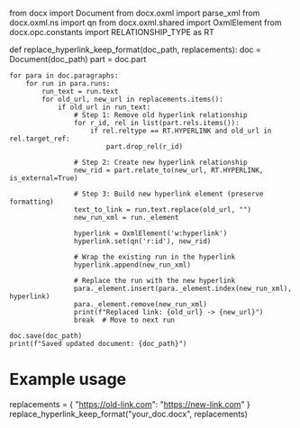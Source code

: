from docx import Document
from docx.oxml import parse_xml
from docx.oxml.ns import qn
from docx.oxml.shared import OxmlElement
from docx.opc.constants import RELATIONSHIP_TYPE as RT

def replace_hyperlink_keep_format(doc_path, replacements):
    doc = Document(doc_path)
    part = doc.part

    for para in doc.paragraphs:
        for run in para.runs:
            run_text = run.text
            for old_url, new_url in replacements.items():
                if old_url in run_text:
                    # Step 1: Remove old hyperlink relationship
                    for r_id, rel in list(part.rels.items()):
                        if rel.reltype == RT.HYPERLINK and old_url in rel.target_ref:
                            part.drop_rel(r_id)

                    # Step 2: Create new hyperlink relationship
                    new_rid = part.relate_to(new_url, RT.HYPERLINK, is_external=True)

                    # Step 3: Build new hyperlink element (preserve formatting)
                    text_to_link = run.text.replace(old_url, "")
                    new_run_xml = run._element

                    hyperlink = OxmlElement('w:hyperlink')
                    hyperlink.set(qn('r:id'), new_rid)

                    # Wrap the existing run in the hyperlink
                    hyperlink.append(new_run_xml)

                    # Replace the run with the new hyperlink
                    para._element.insert(para._element.index(new_run_xml), hyperlink)
                    para._element.remove(new_run_xml)
                    print(f"Replaced link: {old_url} -> {new_url}")
                    break  # Move to next run

    doc.save(doc_path)
    print(f"Saved updated document: {doc_path}")

# Example usage
replacements = {
    "https://old-link.com": "https://new-link.com"
}
replace_hyperlink_keep_format("your_doc.docx", replacements)